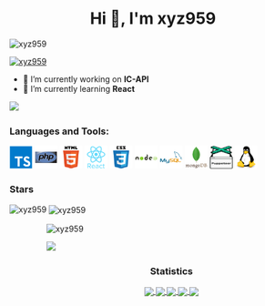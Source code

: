 <h1 align="center">Hi 👋, I'm xyz959</h1>
<p align="left"> <img src="https://komarev.com/ghpvc/?username=xyz959&label=Profile%20views&color=0e75b6&style=flat" alt="xyz959" /> </p>

<p align="left"> <a href="https://github.com/ryo-ma/github-profile-trophy"><img src="https://github-profile-trophy.vercel.app/?username=xyz959&theme=radical" alt="xyz959" /></a> </p>

- 🔭 I’m currently working on **IC-API**
- 🌱 I’m currently learning **React**



<div> <a href="https://github.com/xyz959" target="_blank"><img src="https://img.shields.io/badge/GitHub-100000?style=for-the-badge&logo=github&logoColor=white" target="_blank"></a>
</div><h3 align="left">Languages and Tools:</h3>
<p align="left">
<img src="https://raw.githubusercontent.com/teamedwardforever/Readme-Generator/71f25dd8b98329b168142a6b782a107b75eab178/svg/Skills/Languages/typescript-original.svg" alt="Typescript" width="40" height="40"/>
<img src="https://raw.githubusercontent.com/teamedwardforever/Readme-Generator/71f25dd8b98329b168142a6b782a107b75eab178/svg/Skills/Languages/php-original.svg" alt="PHP" width="40" height="40"/>
<img src="https://raw.githubusercontent.com/teamedwardforever/Readme-Generator/71f25dd8b98329b168142a6b782a107b75eab178/svg/Skills/Frontend/html5-original-wordmark.svg" alt="HTML" width="40" height="40"/>
<img src="https://raw.githubusercontent.com/teamedwardforever/Readme-Generator/71f25dd8b98329b168142a6b782a107b75eab178/svg/Skills/Frontend/react-original-wordmark.svg" alt="React" width="40" height="40"/>
<img src="https://raw.githubusercontent.com/teamedwardforever/Readme-Generator/71f25dd8b98329b168142a6b782a107b75eab178/svg/Skills/Frontend/css3-original-wordmark.svg" alt="Css" width="40" height="40"/>
<img src="https://raw.githubusercontent.com/teamedwardforever/Readme-Generator/71f25dd8b98329b168142a6b782a107b75eab178/svg/Skills/Backend/nodejs-original-wordmark.svg" alt="NodeJs" width="40" height="40"/>
<img src="https://raw.githubusercontent.com/teamedwardforever/Readme-Generator/71f25dd8b98329b168142a6b782a107b75eab178/svg/Skills/Database/mysql-original-wordmark.svg" alt="Mysql" width="40" height="40"/>
<img src="https://raw.githubusercontent.com/teamedwardforever/Readme-Generator/71f25dd8b98329b168142a6b782a107b75eab178/svg/Skills/Database/mongodb-original-wordmark.svg" alt="Mongodb" width="40" height="40"/>
<img src="https://raw.githubusercontent.com/teamedwardforever/Readme-Generator/71f25dd8b98329b168142a6b782a107b75eab178/svg/Skills/Testing/pptrdev-official.svg" alt="Pptrdev" width="40" height="40"/>
<img src="https://raw.githubusercontent.com/teamedwardforever/Readme-Generator/71f25dd8b98329b168142a6b782a107b75eab178/svg/Skills/Other/linux-original.svg" alt="Linux" width="40" height="40"/>
</p>

<h3 align="left">Stars</h3>
<img align="left" height="180em" src="https://github-readme-stats.vercel.app/api/top-langs/?username=xyz959&langs_count=8&theme=radical" alt=xyz959 />

<p>&nbsp;<img align="center" height="180em" src="https://github-readme-stats.vercel.app/api?username=xyz959&show_icons=true&locale=en&theme=radical" alt="xyz959" /></p>

<p><img align="center" height="180em" src="https://github-readme-streak-stats.herokuapp.com/?user=xyz959&theme=radical" alt="xyz959" /></p>

<img src="https://user-images.githubusercontent.com/73097560/115834477-dbab4500-a447-11eb-908a-139a6edaec5c.gif"><h3 align="center">Statistics</h3>
<div align="center">
<a href="https://github.com/xyz959">
<img align="center" src="http://github-profile-summary-cards.vercel.app/api/cards/stats?username=xyz959&theme=2077" height="180em" />
<img align="center" src="http://github-profile-summary-cards.vercel.app/api/cards/most-commit-language?username=xyz959&theme=2077" height="180em" />
<img align="center" src="http://github-profile-summary-cards.vercel.app/api/cards/repos-per-language?username=xyz959&theme=2077" height="180em" />
<img align="center" src="http://github-profile-summary-cards.vercel.app/api/cards/productive-time?username=xyz959&theme=2077" height="180em" />
<img align="center" src="http://github-profile-summary-cards.vercel.app/api/cards/profile-details?username=xyz959&theme=2077" height="180em" />
</div>
